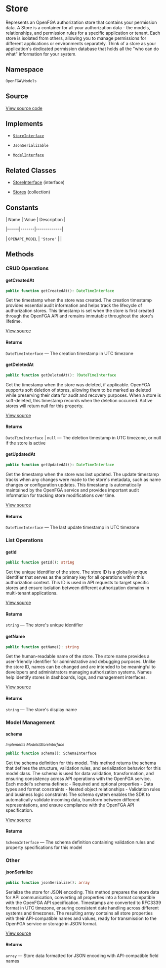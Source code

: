 # Store

Represents an OpenFGA authorization store that contains your permission data. A Store is a container for all your authorization data - the models, relationships, and permission rules for a specific application or tenant. Each store is isolated from others, allowing you to manage permissions for different applications or environments separately. Think of a store as your application&#039;s dedicated permission database that holds all the &quot;who can do what&quot; information for your system.

## Namespace

`OpenFGA\Models`

## Source

[View source code](https://github.com/evansims/openfga-php/blob/main/src/Models/Store.php)

## Implements

* [`StoreInterface`](StoreInterface.md)

* `JsonSerializable`

* [`ModelInterface`](ModelInterface.md)

## Related Classes

* [StoreInterface](Models/StoreInterface.md) (interface)

* [Stores](Models/Collections/Stores.md) (collection)

## Constants

| Name | Value | Description |

|------|-------|-------------|

| `OPENAPI_MODEL` | `'Store'` |  |

## Methods

### CRUD Operations

#### getCreatedAt

```php
public function getCreatedAt(): DateTimeInterface

```

Get the timestamp when the store was created. The creation timestamp provides essential audit information and helps track the lifecycle of authorization stores. This timestamp is set when the store is first created through the OpenFGA API and remains immutable throughout the store&#039;s lifetime.

[View source](https://github.com/evansims/openfga-php/blob/main/src/Models/Store.php#L68)

#### Returns

`DateTimeInterface` — The creation timestamp in UTC timezone

#### getDeletedAt

```php
public function getDeletedAt(): ?DateTimeInterface

```

Get the timestamp when the store was deleted, if applicable. OpenFGA supports soft deletion of stores, allowing them to be marked as deleted while preserving their data for audit and recovery purposes. When a store is soft-deleted, this timestamp records when the deletion occurred. Active stores will return null for this property.

[View source](https://github.com/evansims/openfga-php/blob/main/src/Models/Store.php#L77)

#### Returns

`DateTimeInterface` &#124; `null` — The deletion timestamp in UTC timezone, or null if the store is active

#### getUpdatedAt

```php
public function getUpdatedAt(): DateTimeInterface

```

Get the timestamp when the store was last updated. The update timestamp tracks when any changes were made to the store&#039;s metadata, such as name changes or configuration updates. This timestamp is automatically maintained by the OpenFGA service and provides important audit information for tracking store modifications over time.

[View source](https://github.com/evansims/openfga-php/blob/main/src/Models/Store.php#L104)

#### Returns

`DateTimeInterface` — The last update timestamp in UTC timezone

### List Operations

#### getId

```php
public function getId(): string

```

Get the unique identifier of the store. The store ID is a globally unique identifier that serves as the primary key for all operations within this authorization context. This ID is used in API requests to target specific stores and ensure isolation between different authorization domains in multi-tenant applications.

[View source](https://github.com/evansims/openfga-php/blob/main/src/Models/Store.php#L86)

#### Returns

`string` — The store&#039;s unique identifier

#### getName

```php
public function getName(): string

```

Get the human-readable name of the store. The store name provides a user-friendly identifier for administrative and debugging purposes. Unlike the store ID, names can be changed and are intended to be meaningful to developers and administrators managing authorization systems. Names help identify stores in dashboards, logs, and management interfaces.

[View source](https://github.com/evansims/openfga-php/blob/main/src/Models/Store.php#L95)

#### Returns

`string` — The store&#039;s display name

### Model Management

#### schema

*<small>Implements Models\StoreInterface</small>*

```php
public function schema(): SchemaInterface

```

Get the schema definition for this model. This method returns the schema that defines the structure, validation rules, and serialization behavior for this model class. The schema is used for data validation, transformation, and ensuring consistency across API operations with the OpenFGA service. Each model&#039;s schema defines: - Required and optional properties - Data types and format constraints - Nested object relationships - Validation rules and business logic constraints The schema system enables the SDK to automatically validate incoming data, transform between different representations, and ensure compliance with the OpenFGA API specification.

[View source](https://github.com/evansims/openfga-php/blob/main/src/Models/ModelInterface.php#L52)

#### Returns

`SchemaInterface` — The schema definition containing validation rules and property specifications for this model

### Other

#### jsonSerialize

```php
public function jsonSerialize(): array

```

Serialize the store for JSON encoding. This method prepares the store data for API communication, converting all properties into a format compatible with the OpenFGA API specification. Timestamps are converted to RFC3339 format in UTC timezone, ensuring consistent date handling across different systems and timezones. The resulting array contains all store properties with their API-compatible names and values, ready for transmission to the OpenFGA service or storage in JSON format.

[View source](https://github.com/evansims/openfga-php/blob/main/src/Models/Store.php#L113)

#### Returns

`array` — Store data formatted for JSON encoding with API-compatible field names

